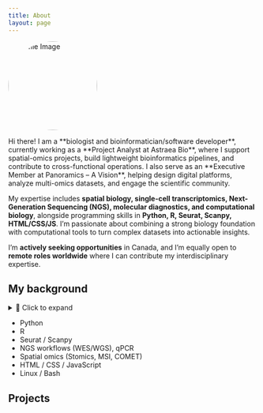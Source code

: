 ```yaml
---
title: About
layout: page
---
```

<img src="{{ '/assets/images/profile.png' | relative_url }}" alt="Profile Image" width="180" height="180" style="border-radius:50%;">

<p>Hi there! I am a **biologist and bioinformatician/software developer**, currently working as a **Project Analyst at Astraea Bio**, where I support spatial-omics projects, build lightweight bioinformatics pipelines, and contribute to cross-functional operations. I also serve as an **Executive Member at Panoramics – A Vision**, helping design digital platforms, analyze multi-omics datasets, and engage the scientific community.

My expertise includes **spatial biology, single-cell transcriptomics, Next-Generation Sequencing (NGS), molecular diagnostics, and computational biology**, alongside programming skills in **Python, R, Seurat, Scanpy, HTML/CSS/JS**. I’m passionate about combining a strong biology foundation with computational tools to turn complex datasets into actionable insights.

I’m **actively seeking opportunities** in Canada, and I’m equally open to **remote roles worldwide** where I can contribute my interdisciplinary expertise.
</p>


<h2>My background</h2>

<details markdown="1">
<summary>🧬 Click to expand</summary>

- I began my academic path with a **BSc in Biological Sciences at Ankara University**, where I built my foundation in molecular biology and genetics.  
- I then pursued a **Master’s in Biology (Biotechnology, Ankara University)**, focusing on transcription factors (*YABBY* and *DOF*) under drought stress in *Phaseolus vulgaris*. During this time, I also supervised undergraduate thesis projects and presented award-winning posters at international conferences in Paris.  
- My first international research experience was at **Wageningen University (Netherlands)**, where I worked on **plant physiology and seed dormancy**, contributing to a publication in *Journal of Experimental Botany* (2018).  
- After moving into the health sciences, I joined **Mikrogen Genetic Disease Diagnostic Center (Turkey)** as a **Senior Biologist**, leading workflows for **whole-exome, whole-genome, and targeted genetic testing** in oncology, prenatal, and rare disease diagnostics.  
- In **2021, I moved to Canada to study Computer Programming at Seneca College**, which gave me the opportunity to combine my strong molecular biology background with **technology and data-driven approaches**. This transition opened the path toward bioinformatics and software development.  
- During the challenging times of the COVID-19 pandemic, I contributed as a **healthcare worker at Tikkle Scientific (Canada)**, performing large-scale **RT-PCR testing** for both clinical and film industry clients at the **CBS stage**.  
- More recently, I transitioned into the bioinformatics side, working as a **Project Analyst at Astraea Bio**, where I combine my wet-lab expertise with computational tools to analyze **spatial omics datasets (Stomics, MSI, COMET)** and streamline project operations.  
- I also serve as an **Executive Member at Panoramics – A Vision**, contributing as a computational creative and software developer, helping to develop digital platforms, analyze multi-omics data, and engage the scientific community.  

</details>
<ul class="skill-list">
  <li>Python</li>
  <li>R</li>
  <li>Seurat / Scanpy</li>
  <li>NGS workflows (WES/WGS), qPCR</li>
  <li>Spatial omics (Stomics, MSI, COMET)</li>
  <li>HTML / CSS / JavaScript</li>
  <li>Linux / Bash</li>

</ul>

<h2>Projects</h2>

<ul>

</ul>
